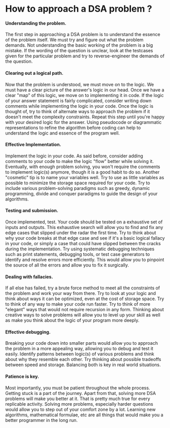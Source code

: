 # How to approach a DSA problem ?
#### Understanding the problem.
The first step in approaching a DSA problem is to understand the essence of the problem itself. We must try and figure out what the problem demands. Not understanding the basic working of the problem is a big mistake. If the wording of the question is unclear, look at the testcases given for the particular problem and try to reverse-engineer the demands of the question.
#### Clearing out a logical path.
Now that the problem is understood, we must move on to the logic. We must have a clear picture of the answer's logic in our head. Once we have a clear "map" of this logic, we move on to implementing it in code. If the logic of your answer statement is fairly complicated, consider writing down comments while implementing the logic in your code. Once the logic is thought of, try to think of alternate ways to approach the problem if it doesn't meet the complexity constraints. Repeat this step until you're happy with your desired logic for the answer. Using pseudocode or diagrammatic representations to refine the algorithm before coding can help to understand the logic and essence of the program well.
#### Effective Implementation. 
Implement the logic in your code. As said before, consider adding comments to your code to make the logic "flow" better while solving it. Eventually, with enough problem solving, you won't require the comments to implement logic(s) anymore, though it is a good habit to do so. Another "cosmetic" tip is to name your variables well. Try to use as little variables as possible to minimize the storage space required for your code. Try to include various problem-solving paradigms such as greedy, dynamic programming, divide and conquer paradigms to guide the design of your algorithms.
#### Testing and submission.
Once implemented, test. Your code should be tested on a exhaustive set of inputs and outputs. This exhaustive search will allow you to find and fix any edge cases that slipped under the radar the first time. Try to think about why your code breaks at that edge case and see if it's a basic logical fallacy in your code, or simply a case that could have slipped between the cracks during the implementation. Try  using systematic debugging techniques such as print statements, debugging tools, or test case generators to identify and resolve errors more efficiently. This would allow you to pinpoint the source of all the errors and allow you to fix it surgically.
#### Dealing with fallacies.
If all else has failed, try a brute force method to meet all the constraints of the problem and work your way from there. Try to look at your logic and think about ways it can be optimized, even at the cost of storage space. Try to think of any way to make your code run faster. Try to think of more "elegant" ways that would not require recursion in any form. Thinking about creative ways to solve problems will allow you to level up your skill as well as make you think about the logic of your program more deeply.
#### Effective debugging.
Breaking your code down into smaller parts would allow you to approach the problem in a more appealing way, allowing you to debug and test it easily. Identify patterns between logic(s) of various problems and think about why they resemble each other. Try thinking about possible tradeoffs between speed and storage. Balancing both is key in real world situations. 
#### Patience is key.
Most importantly, you must be patient throughout the whole process. Getting stuck is a part of the journey. Apart from that, solving more DSA problems will make you better at it. That is pretty much true for every replicable activity. Solving more problems, especially harder questions would allow you to step out of your comfort zone by a lot. Learning new algorithms, mathematical formulae, etc are all things that would make you a better programmer in the long run. 
